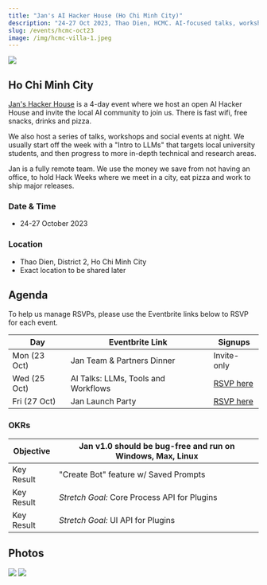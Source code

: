 ```yaml
---
title: "Jan's AI Hacker House (Ho Chi Minh City)"
description: "24-27 Oct 2023, Thao Dien, HCMC. AI-focused talks, workshops and social events. Hosted by Jan.ai"
slug: /events/hcmc-oct23
image: /img/hcmc-villa-1.jpeg
---
```

![](https://img.evbuc.com/https%3A%2F%2Fcdn.evbuc.com%2Fimages%2F622863119%2F1835665938193%2F1%2Foriginal.20231018-020624?w=940&auto=format%2Ccompress&q=75&sharp=10&rect=0%2C0%2C3240%2C1620&s=2408a9d180947bbc83ccbf0b76e7ab85)

## Ho Chi Minh City

[Jan's Hacker House](https://jan.ai) is a 4-day event where we host an open AI Hacker House and invite the local AI community to join us. There is fast wifi, free snacks, drinks and pizza. 

We also host a series of talks, workshops and social events at night. We usually start off the week with a "Intro to LLMs" that targets local university students, and then progress to more in-depth technical and research areas. 

Jan is a fully remote team. We use the money we save from not having an office, to hold Hack Weeks where we meet in a city, eat pizza and work to ship major releases. 

### Date & Time

- 24-27 October 2023

### Location

- Thao Dien, District 2, Ho Chi Minh City
- Exact location to be shared later

## Agenda

To help us manage RSVPs, please use the Eventbrite links below to RSVP for each event.

| Day            | Eventbrite Link            | Signups                                                |
| -------------- | -------------------------- | ------------------------------------------------------ |
| Mon (23 Oct)   | Jan Team & Partners Dinner | Invite-only                                            |
| Wed (25 Oct)   | AI Talks: LLMs, Tools and Workflows             | [RSVP here](https://www.eventbrite.sg/e/intro-to-large-language-models-tickets-737819045627)  |
| Fri (27 Oct)   | Jan Launch Party           | [RSVP here](https://jan-launch-party.eventbrite.sg/)  |

### OKRs

| **Objective** | Jan v1.0 should be bug-free and run on Windows, Max, Linux |
| ------------- | ---------------------------------------------------------- |
| Key Result    | "Create Bot" feature w/ Saved Prompts                      |
| Key Result    | *Stretch Goal:* Core Process API for Plugins               |
| Key Result    | *Stretch Goal:* UI API for Plugins                         |

## Photos
![](/img/hcmc-villa-1.jpeg)
![](/img/hcmc-villa-2.jpeg)
